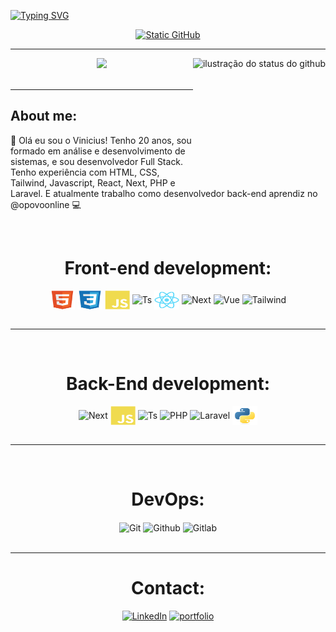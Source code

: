 [![Typing SVG](https://readme-typing-svg.herokuapp.com/?color=f8efd4&size=35&center=true&vCenter=true&width=1000&lines=HELLO,+My+name+is+Vinicius+Viana;+:%29)](https://git.io/typing-svg)
<div align="center">
 <a href='https://github.com/ViniciusVianaS'><img src="https://img.shields.io/static/v1?label=Overview&message=Vinicius&color=f8efd4&style=for-the-badge&logo=GitHub" alt="Static GitHub"></a>
</div>
<hr />

<div align="center">
<img height="195px" src="https://github-readme-stats.vercel.app/api/top-langs/?username=ViniciusVianaS&layout=compact&title_color=783c00&text_color=af552e&bg_color=f8efd4&border_color=fff0" />
 
 <img height="195px" align="right" src="https://github-readme-stats.vercel.app/api?username=ViniciusVianaS&show_icons=true&title_color=783c00&text_color=af552e&icon_color=783c00&bg_color=f8efd4&cache_seconds=2300&include_all_commits=true&count_private=true" alt="ilustração do status do github">
</div>

<br />
<hr />

## About me:
👋 Olá eu sou o Vinicius! Tenho 20 anos,
sou formado em análise e desenvolvimento de sistemas,
e sou desenvolvedor Full Stack.
Tenho experiência com HTML, CSS, Tailwind, Javascript, React, Next, PHP e Laravel. E atualmente trabalho como desenvolvedor back-end aprendiz no @opovoonline 💻

<div align="center" style="display: inline_block"><br>
  
  # Front-end development:
  
  <img align="center" alt="HTML" height="30" width="40" src="https://raw.githubusercontent.com/devicons/devicon/master/icons/html5/html5-original.svg">
  <img align="center" alt="CSS" height="30" width="40" src="https://raw.githubusercontent.com/devicons/devicon/master/icons/css3/css3-original.svg">
  <img align="center" alt="Js" height="30" width="40" src="https://raw.githubusercontent.com/devicons/devicon/master/icons/javascript/javascript-plain.svg">
  <img align="center" alt="Ts" height="30" width="40" src="https://cdn.jsdelivr.net/gh/devicons/devicon/icons/typescript/typescript-original.svg" />
  <img align="center" alt="React" height="30" width="40" src="https://raw.githubusercontent.com/devicons/devicon/master/icons/react/react-original.svg">
  <img align="center" alt="Next" height="30" width="40" src="https://cdn.jsdelivr.net/gh/devicons/devicon/icons/nextjs/nextjs-original.svg" />
  <img align="center" alt="Vue" height="30" width="40" src="https://cdn.jsdelivr.net/gh/devicons/devicon@latest/icons/vuejs/vuejs-original.svg" />
  <img align="center" alt="Tailwind" height="30" width="40" src="https://cdn.jsdelivr.net/gh/devicons/devicon@latest/icons/tailwindcss/tailwindcss-original.svg" />

</div>
<br />
<hr />
<div align="center" style="display: inline_block"><br>
  
  # Back-End development:
  
  <img align="center" alt="Next" height="30" width="40" src="https://cdn.jsdelivr.net/gh/devicons/devicon/icons/nextjs/nextjs-original.svg" />
  <img align="center" alt="Js" height="30" width="40" src="https://raw.githubusercontent.com/devicons/devicon/master/icons/javascript/javascript-plain.svg">
  <img align="center" alt="Ts" height="30" width="40" src="https://cdn.jsdelivr.net/gh/devicons/devicon/icons/typescript/typescript-original.svg" />
  <img align="center" alt="PHP" height="40" width="40" src="https://cdn.jsdelivr.net/gh/devicons/devicon/icons/php/php-original.svg" />
  <img align="center" alt="Laravel" height="30" width="30" src="https://cdn.jsdelivr.net/gh/devicons/devicon@latest/icons/laravel/laravel-original.svg" />
  <img align="center" alt="Python" height="30" width="40" src="https://raw.githubusercontent.com/devicons/devicon/master/icons/python/python-original.svg">
</div>
<br />
<hr />
<div align='center' style='display: inline_block'><br>

 # DevOps:
<img align="center" alt="Git" height="30" width="40" src="https://cdn.jsdelivr.net/gh/devicons/devicon@latest/icons/git/git-original.svg" />
<img align="center" alt="Github" height="30" width="30" src="https://github.com/ViniciusVianaS/ViniciusVianaS/assets/115045547/84345c4e-ec7b-4bb2-83fb-4762a6a4e1b1" />
<img align="center" alt="Gitlab" height="30" width="40" src="https://cdn.jsdelivr.net/gh/devicons/devicon@latest/icons/gitlab/gitlab-original.svg" />

</div>
<br />
<hr />
<div align="center">  
  
  # Contact:
  [![LinkedIn](https://img.shields.io/badge/linkedin-%230077B5.svg?style=for-the-badge&logo=linkedin&logoColor=white)](https://www.linkedin.com/in/vinicius-viana-672006240)
  [![portfolio](https://img.shields.io/badge/my_portfolio-000?style=for-the-badge&logo=ko-fi&logoColor=white)](https://meu-site-psi.vercel.app/)
</div>
